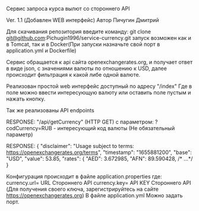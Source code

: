 Сервис запроса курса вылют со стороннего API

Ver. 1.1 (Добавлен WEB интерфейс)
Автор Пичугин Дмитрий

Для скачивания репозитория введите команду:
git clone git@github.com:Pichugin1996/service-currency.git
запуск возможен как и в Tomcat, так и в Docker(При запуски назначьте свой порт в application.yml и Dockerfile)

Сервис обращается к api сайта openexchangerates.org, и получает ответ в виде json, с 
значениями валюты по отношению к USD, далее происходит фильтрация к какой либе одной валюте.

Реализован простой web интерфейс доступный по адресу "/index"
Где в поле можно ввести интересующую валюту или оставить поле пустым и нажать кнопку.

Так же реализованы API endpoints 

RESPONSE:
"/api/getCurrency" (HTTP GET)
с параметром: ?codCurrency=RUB  - интересующий код валюты (Не обязательный параметр)    

RESPONSE:
{
    "disclaimer": "Usage subject to terms: https://openexchangerates.org/terms",
    "timestamp": "1655881200",
    "base": "USD",
    "value": 53.85,
    "rates": {
    "AED": 3.672985,
    "AFN": 89.590428,
/* ...*/
}


Конфигурация происходит в файле application.properties
где:
    currency.url= URL Стороннего API
    currency.key= API KEY Стороннего API
(Для получения своего ключа, зарегистрируйтесь на сайте https://openexchangerates.org)
 В файле application.yml Можно задать порт.


